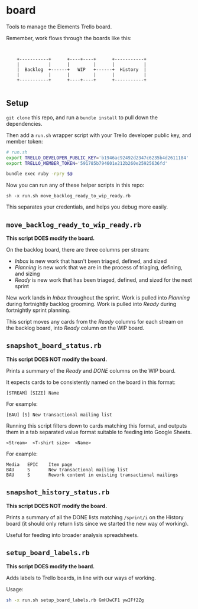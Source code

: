 # board

Tools to manage the Elements Trello board.

Remember, work flows through the boards like this:

```


    +-----------+      +----+----+      +-----------+
    |           |      |         |      |           |
    |  Backlog  +------+   WIP   +------+  History  |
    |           |      |         |      |           |
    +-----------+      +----+----+      +-----------+


```

## Setup

`git clone` this repo, and run a `bundle install` to pull down the dependencies.

Then add a `run.sh` wrapper script with your Trello developer public key, and member token:

``` bash
# run.sh
export TRELLO_DEVELOPER_PUBLIC_KEY='b1946ac92492d2347c6235b4d2611184'
export TRELLO_MEMBER_TOKEN='591785b794601e212b260e25925636fd'

bundle exec ruby -rpry $@
```

Now you can run any of these helper scripts in this repo:

```
sh -x run.sh move_backlog_ready_to_wip_ready.rb
```

This separates your credentials, and helps you debug more easily.

## `move_backlog_ready_to_wip_ready.rb`

**This script DOES modify the board.**

On the backlog board, there are three columns per stream:

 - _Inbox_ is new work that hasn't been triaged, defined, and sized
 - _Planning_ is new work that we are in the process of triaging, defining, and sizing
 - _Ready_ is new work that has been triaged, defined, and sized for the next sprint

New work lands in _Inbox_ throughout the sprint. Work is pulled into _Planning_ during fortnightly backlog grooming. Work is pulled into _Ready_ during fortnightly sprint planning.

This script moves any cards from the _Ready_ columns for each stream on the backlog board, into _Ready_ column on the WIP board.

## `snapshot_board_status.rb`

**This script DOES NOT modify the board.**

Prints a summary of the _Ready_ and _DONE_ columns on the WIP board.

It expects cards to be consistently named on the board in this format:

```
[STREAM] [SIZE] Name
```

For example:

```
[BAU] [S] New transactional mailing list
```

Running this script filters down to cards matching this format, and outputs them in a tab separated value format suitable to feeding into Google Sheets.

```
<Stream>  <T-shirt size>  <Name>
```

For example:

```
Media   EPIC    Item page
BAU     S       New transactional mailing list
BAU     S       Rework content in existing transactional mailings
```

## `snapshot_history_status.rb`

**This script DOES NOT modify the board.**

Prints a summary of all the DONE lists matching `/sprint/i` on the History board (it should only return lists since we started the new way of working).

Useful for feeding into broader analysis spreadsheets.

## `setup_board_labels.rb`

**This script DOES modify the board.**

Adds labels to Trello boards, in line with our ways of working.

Usage:

``` bash
sh -x run.sh setup_board_labels.rb GmHJwCF1 ywIFf2Zg
```
